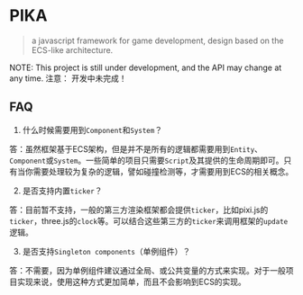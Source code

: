 # PIKA

> a javascript framework for game development, design based on the ECS-like architecture.

NOTE: This project is still under development, and the API may change at any time.
注意： 开发中未完成！


## FAQ

1. 什么时候需要用到```Component```和```System```？

答：虽然框架基于ECS架构，但是并不是所有的逻辑都需要用到```Entity```、```Component```或```System```。一些简单的项目只需要```Script```及其提供的生命周期即可。只有当你需要处理较为复杂的逻辑，譬如碰撞检测等，才需要用到ECS的相关概念。

2. 是否支持内置```ticker```？

答：目前暂不支持，一般的第三方渲染框架都会提供```ticker```，比如pixi.js的```ticker```，three.js的```clock```等。可以结合这些第三方的```ticker```来调用框架的```update```逻辑。

3. 是否支持```Singleton components```（单例组件）？

答：不需要，因为单例组件建议通过全局、或公共变量的方式来实现。对于一般项目实现来说，使用这种方式更加简单，而且不会影响到ECS的实现。